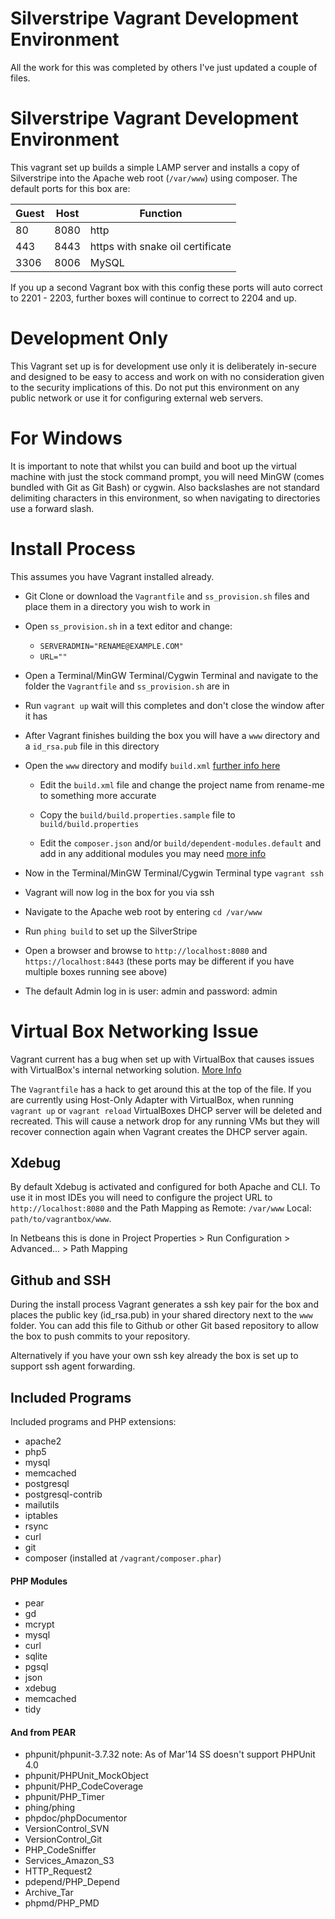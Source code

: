 Silverstripe Vagrant Development Environment
==
All the work for this was completed by others I've just updated a couple of files.

Silverstripe Vagrant Development Environment
===
This vagrant set up builds a simple LAMP server and installs a copy of Silverstripe into the Apache web root (```/var/www```) using composer.
The default ports for this box are:

| Guest | Host | Function                         |
|-------|------|----------------------------------|
| 80    | 8080 | http                             |
| 443   | 8443 | https with snake oil certificate |
| 3306  | 8006 | MySQL                            |

If you up a second Vagrant box with this config these ports will auto correct to 2201 - 2203, further boxes will continue to correct to 2204 and up.

Development Only
===
This Vagrant set up is for development use only it is deliberately in-secure and designed to be easy to access and work on with no consideration given to the security implications of this. Do not put this environment on any public network or use it for configuring external web servers.

For Windows
===
It is important to note that whilst you can build and boot up the virtual machine with just the stock command prompt, you will need MinGW (comes bundled with Git as Git Bash) or cygwin. Also backslashes are not standard delimiting characters in this environment, so when navigating to directories use a forward slash.

Install Process
===
This assumes you have Vagrant installed already.

 - Git Clone or download the ```Vagrantfile``` and ```ss_provision.sh``` files and place them in a directory you wish to work in

 - Open ```ss_provision.sh``` in a text editor and change:
    - ```SERVERADMIN="RENAME@EXAMPLE.COM"```
    - ```URL=""```

 - Open a Terminal/MinGW Terminal/Cygwin Terminal and navigate to the folder the ```Vagrantfile``` and ```ss_provision.sh``` are in

 - Run ```vagrant up``` wait will this completes and don't close the window after it has

 - After Vagrant finishes building the box you will have a ```www``` directory and a ```id_rsa.pub``` file in this directory

 - Open the ```www``` directory and modify ```build.xml``` [further info here](https://github.com/silverstripe-australia/silverstripe-base/wiki#creating-a-new-project-using-ozzy)

    - Edit the ```build.xml``` file and change the project name from rename-me to something more accurate

    - Copy the ```build/build.properties.sample``` file to ```build/build.properties```

    - Edit the ```composer.json``` and/or ```build/dependent-modules.default``` and add in any additional modules you may need [more info](https://github.com/silverstripe-australia/silverstripe-base/wiki#module-management)

 - Now in the Terminal/MinGW Terminal/Cygwin Terminal type ```vagrant ssh```

 - Vagrant will now log in the box for you via ssh

 - Navigate to the Apache web root by entering ```cd /var/www```

 - Run ```phing build``` to set up the SilverStripe

 - Open a browser and browse to ```http://localhost:8080``` and ```https://localhost:8443``` (these ports may be different if you have multiple boxes running see above)

 - The default Admin log in is user: admin and password: admin

Virtual Box Networking Issue
===
Vagrant current has a bug when set up with VirtualBox that causes issues with VirtualBox's internal networking solution. [More Info](https://github.com/mitchellh/vagrant/issues/3083)

The ```Vagrantfile``` has a hack to get around this at the top of the file. If you are currently using Host-Only Adapter with VirtualBox, when running ```vagrant up``` or ```vagrant reload``` VirtualBoxes DHCP server will be deleted and recreated. This will cause a network drop for any running VMs but they will recover connection again when Vagrant creates the DHCP server again.

## Xdebug

By default Xdebug is activated and configured for both Apache and CLI. To use it in most IDEs you will need to configure the project URL to ```http://localhost:8080``` and the Path Mapping as Remote: ```/var/www``` Local: ```path/to/vagrantbox/www```.

In Netbeans this is done in Project Properties > Run Configuration > Advanced... > Path Mapping

## Github and SSH

During the install process Vagrant generates a ssh key pair for the box and places the public key (id_rsa.pub) in your shared directory next to the ```www``` folder.
You can add this file to Github or other Git based repository to allow the box to push commits to your repository.

Alternatively if you have your own ssh key already the box is set up to support ssh agent forwarding.

## Included Programs

Included programs and PHP extensions:

 - apache2
 - php5
 - mysql
 - memcached
 - postgresql
 - postgresql-contrib
 - mailutils
 - iptables
 - rsync
 - curl
 - git
 - composer (installed at ```/vagrant/composer.phar```)

#### PHP Modules

 - pear
 - gd
 - mcrypt
 - mysql
 - curl
 - sqlite
 - pgsql
 - json
 - xdebug
 - memcached
 - tidy

#### And from PEAR

- phpunit/phpunit-3.7.32 note: As of Mar'14 SS doesn't support PHPUnit 4.0
- phpunit/PHPUnit_MockObject
- phpunit/PHP_CodeCoverage
- phpunit/PHP_Timer
- phing/phing
- phpdoc/phpDocumentor
- VersionControl_SVN
- VersionControl_Git
- PHP_CodeSniffer
- Services_Amazon_S3
- HTTP_Request2
- pdepend/PHP_Depend
- Archive_Tar
- phpmd/PHP_PMD
